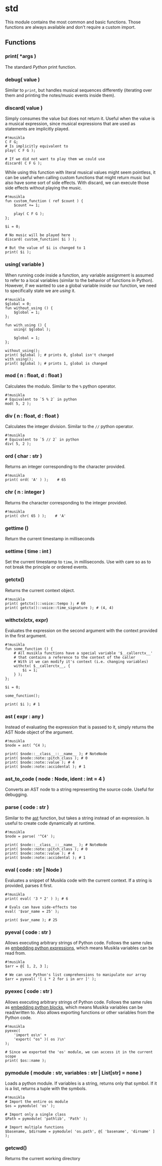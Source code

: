 # std

This module contains the most common and basic functions. Those functions are always available and don't require a custom import.

## Functions
### print( \*args )
The standard *Python* print function.

### debug( value )
Similar to `print`, but handles musical sequences differently (iterating over them and printing the notes/music events inside them).

### discard( value )
Simply consumes the value but does not return it. Useful when the value is a musical expression, since musical expressions that are used as statements are implicitly played.

    #!musikla
    C F G;
    # Is implicitly equivalent to
    play( C F G );

    # If we did not want to play them we could use
    discard( C F G );

While using this function with literal musical values might seem pointless, it can be useful when calling custom functions that might return music but also have some sort of side effects. With discard, we can execute those side effects without playing the music.

    #!musikla
    fun custom_function ( ref $count ) {
        $count += 1;

        play( C F G );
    };
    
    $i = 0;

    # No music will be played here
    discard( custom_function( $i ) );

    # But the value of $i is changed to 1
    print( $i );

### using( variable )
When running code inside a function, any variable assignment is assumed to refer to a local variables (similar to the behavior of functions in Python). However, if we wanted to use a global variable inside our function, we need to specifically state we are *using* it.

    #!musikla
    $global = 0;
    fun without_using () { 
        $global = 1; 
    };

    fun with_using () { 
        using( $global );

        $global = 1; 
    };

    without_using();
    print( $global ); # prints 0, global isn't changed
    with_using();
    print( $global ); # prints 1, global is changed

### mod ( n : float, d : float )
Calculates the modulo. Similar to the `%` python operator.

    #!musikla
    # Equivalent to `5 % 2` in python
    mod( 5, 2 );

### div ( n : float, d : float )
Calculates the integer division. Similar to the `//` python operator.

    #!musikla
    # Equivalent to `5 // 2` in python
    div( 5, 2 );

### ord ( char : str )
Returns an integer corresponding to the character provided.

    #!musikla
    print( ord( 'A' ) );    # 65

### chr ( n : integer )
Returns the character corresponding to the integer provided.

    #!musikla
    print( chr( 65 ) );    # 'A'

### gettime ()
Return the current timestamp in milliseconds

### settime ( time : int )
Set the current timestamp to `time`, in milliseconds. Use with care so as to not break the principle or ordered events.

### getctx()
Returns the current context object.

    #!musikla
    print( getctx()::voice::tempo ); # 60
    print( getctx()::voice::time_signature ); # (4, 4)

### withctx(ctx, expr)
Evaluates the expression on the second argument with the context provided in the first argument.

    #!musikla
    fun some_function () {
        # All musikla functions have a special variable '$__callerctx__'
        # that contains a reference to the context of the caller
        # With it we can modify it's context (i.e. changing variables)
        withctx( $__callerctx__, {
            $i = 1;
        } );
    };

    $i = 0;

    some_function();

    print( $i ); # 1
    

### ast ( expr : any )
Instead of evaluating the expression that is passed to it, simply returns the AST Node object of the argument.

    #!musikla
    $node = ast( ^C4 );
    
    print( $node::__class__::__name__ ); # NoteNode
    print( $node::note::pitch_class ); # 0
    print( $node::note::value ); # 4
    print( $node::note::accidental ); # 1


### ast_to_code ( node : Node, ident : int = 4 )
Converts an AST node to a string representing the source code. Useful for debugging.

### parse ( code : str )
Similar to the [ast](#ast) function, but takes a string instead of an expression. Is useful to create code dynamically at runtime.

    #!musikla
    $node = parse( '^C4' );
    
    print( $node::__class__::__name__ ); # NoteNode
    print( $node::note::pitch_class ); # 0
    print( $node::note::value ); # 4
    print( $node::note::accidental ); # 1

### eval ( code : str | Node )
Evaluates a snippet of Musikla code with the current context. If a string is provided, parses it first.

    #!musikla
    print( eval( '3 * 2' ) ); # 6

    # Evals can have side-effects too
    eval( '$var_name = 25' );

    print( $var_name ); # 25

### pyeval ( code : str )
Allows executing arbitrary strings of Python code. Follows the same rules as [embedding python expressions](../getting-started/programming.md#embedding-python), which means Musikla variables can be read from.

    #!musikla
    $arr = @[ 1, 2, 3 ];

    # We can use Python's list comprehensions to manipulate our array
    $arr = pyeval( '[ i * 2 for i in arr ]' );

### pyexec ( code : str )
Allows executing arbitrary strings of Python code. Follows the same rules as [embedding python blocks](../getting-started/programming.md#embedding-python), which means Musikla variables can be read/written to. Also allows exporting functions or other variables from the Python code.

    #!musikla
    pyexec(
        'import os\n' +
        'export( "os" )( os )\n'
    );

    # Since we exported the 'os' module, we can access it in the current scope
    print( $os::name );

### pymodule ( module : str, variables : str | List[str] = none )
Loads a python module. If variables is a string, returns only that symbol. If it is a list, returns a tuple with the symbols.

    #!musikla
    # Import the entire os module
    $os = pymodule( 'os' );

    # Import only a single class
    $Path = pymodule( 'pathlib', 'Path' );

    # Import multiple functions
    $basename, $dirname = pymodule( 'os.path', @[ 'basename', 'dirname' ] );

### getcwd()
Returns the current working directory
